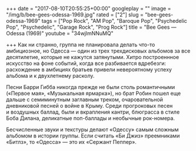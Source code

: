 +++
date = "2017-08-10T20:55:25+00:00"
googleplay = ""
image = "/img/b/bee-gees-odessa-1969.jpg"
rated = ["2"]
slug = "bee-gees-odessa-1969"
tags = ["Pop Rock", "AM Pop", "Baroque Pop", "Psychedelic Pop", "Psychedelic", "Garage Rock", "Prog Rock"]
title = "Bee Gees — Odessa (1969)"
youtube = "34wjlmNNuMQ"

+++
Как ни&nbsp;странно, группа не&nbsp;планировала делать что-то амбициозное, но&nbsp;Одесса&nbsp;&mdash; один из&nbsp;трех трехдисковых альбомов за&nbsp;все десятилетие, которые не&nbsp;кажутся затянутыми. Хитро построеннное искусство на&nbsp;фоне событий, когда все разбивается вдребезги: расхождение в&nbsp;амбициях братьев привели невероятному успеху альбома и&nbsp;к&nbsp;двухлетнему расколу. 

Песни Барри Гибба никогда прежде не&nbsp;были столь романтичными (&laquo;Первое мая&raquo;, &laquo;Музыкальная ярмарка&raquo;), но&nbsp;брат Робин пошел еще дальше с&nbsp;семиминутным заглавным треком, очаровательной дневниковой песней о&nbsp;войне в&nbsp;Крыму. Среди прогроковых песен и&nbsp;воздушных баллад, были и&nbsp;вкрапления кантри, блюграсса в&nbsp;стиле Боба Дилана, деликатные поп-баллады и&nbsp;необычные рок-номера.

Бесчисленные звуки и&nbsp;текстуры делают &laquo;Одессу&raquo; самым сложным альбомом в&nbsp;истории группы. Если считать &laquo;Би&nbsp;Джиз&raquo; преемниками &laquo;Битлз&raquo;, то&nbsp;&laquo;Одесса&raquo;&nbsp;&mdash; это их&nbsp;&laquo;Сержант Пеппер&raquo;.